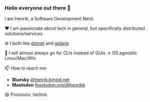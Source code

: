 ### Hello everyone out there 👋

I am Henrik, a Software Development Nerd. 

❤️ I am passionate about tech in general, but specifically distributed solutions/services

⚙️ I both like [dotnet](http://dot.net/) and [golang](https://golang.org/)

🏁 I will almost always go for CLIs instead of GUIs -> OS agnostic Linux/Mac/Win

📫 How to reach me: 
- **Bluesky** <a rel="me" href="https://bsky.app/profile/henrik.binggl.net">@henrik.binggl.net</a>
- **Mastodon** <a rel="me" href="https://fosstodon.org/@henrikb">fosstodon.org/@henrikb</a>

😄 Pronouns: he/him


<!--
**bihe/bihe** is a ✨ _special_ ✨ repository because its `README.md` (this file) appears on your GitHub profile.

Here are some ideas to get you started:

- 🔭 I’m currently working on ...
- 🌱 I’m currently learning ...
- 👯 I’m looking to collaborate on ...
- 🤔 I’m looking for help with ...
- 💬 Ask me about ...
- 📫 How to reach me: ...
- 😄 Pronouns: ...
- ⚡ Fun fact: ...
-->
